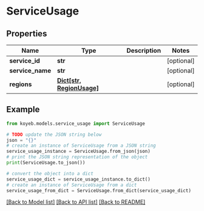 # ServiceUsage


## Properties

Name | Type | Description | Notes
------------ | ------------- | ------------- | -------------
**service_id** | **str** |  | [optional] 
**service_name** | **str** |  | [optional] 
**regions** | [**Dict[str, RegionUsage]**](RegionUsage.md) |  | [optional] 

## Example

```python
from koyeb.models.service_usage import ServiceUsage

# TODO update the JSON string below
json = "{}"
# create an instance of ServiceUsage from a JSON string
service_usage_instance = ServiceUsage.from_json(json)
# print the JSON string representation of the object
print(ServiceUsage.to_json())

# convert the object into a dict
service_usage_dict = service_usage_instance.to_dict()
# create an instance of ServiceUsage from a dict
service_usage_from_dict = ServiceUsage.from_dict(service_usage_dict)
```
[[Back to Model list]](../README.md#documentation-for-models) [[Back to API list]](../README.md#documentation-for-api-endpoints) [[Back to README]](../README.md)


